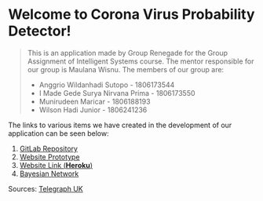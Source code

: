 # Welcome to Corona Virus Probability Detector!

> This is an application made by Group Renegade for the Group Assignment of Intelligent Systems course. The mentor responsible for our group is Maulana Wisnu. The members of our group are:
>
> - Anggrio Wildanhadi Sutopo - 1806173544
> - I Made Gede Surya Nirvana Prima - 1806173550
> - Munirudeen Maricar - 1806188193
> - Wilson Hadi Junior - 1806241236

The links to various items we have created in the development of our application can be seen below:

1.  [GitLab Repository](https://gitlab.com/intelligent-system-1/corona-virus-probability-test)
2.  [Website Prototype](https://www.figma.com/file/yNe0RDJRgMVzdzoTaj4A3u/CORONA-VIRUS-PROBABILITY-TEST?node-id=1%3A2)
3.  [Website Link (**Heroku**)](https://is-group1.herokuapp.com/)
4.  [Bayesian Network](https://drive.google.com/file/d/1VECqlMehuk85eFasshXlGOP1RPxys9Y7/view?usp=sharing)

Sources:
[Telegraph UK](https://www.telegraph.co.uk/global-health/science-and-disease/symptoms-coronavirus-what-signs-dry-cough-temperature-tired/)
